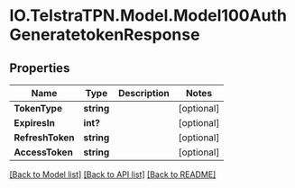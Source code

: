# IO.TelstraTPN.Model.Model100AuthGeneratetokenResponse
## Properties

Name | Type | Description | Notes
------------ | ------------- | ------------- | -------------
**TokenType** | **string** |  | [optional] 
**ExpiresIn** | **int?** |  | [optional] 
**RefreshToken** | **string** |  | [optional] 
**AccessToken** | **string** |  | [optional] 

[[Back to Model list]](../README.md#documentation-for-models) [[Back to API list]](../README.md#documentation-for-api-endpoints) [[Back to README]](../README.md)

